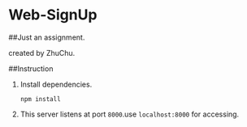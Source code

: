 # Web-SignUp
##Just an assignment.

created by ZhuChu.

##Instruction
1. Install dependencies.
    
    ```npm
    npm install
    ```
2. This server listens at port `8000`.use `localhost:8000` for accessing.